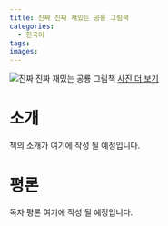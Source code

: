 ```yaml
---
title: 진짜 진짜 재밌는 공룡 그림책
categories:
  - 한국어
tags:
images:
---
```

![진짜 진짜 재밌는 공룡 그림책](https://scontent-hkg3-1.cdninstagram.com/vp/4c403151f4f696031a1d4fd82d0e818c/5BF9F05E/t51.2885-15/sh0.08/e35/s640x640/37853445_1046172302217328_7457590572061032448_n.jpg)
[사진 더 보기](https://www.instagram.com/explore/tags/%EC%A7%84%EC%A7%9C%EC%A7%84%EC%A7%9C%EC%9E%AC%EB%B0%8C%EB%8A%94%EA%B3%B5%EB%A3%A1%EA%B7%B8%EB%A6%BC%EC%B1%85/)
# 소개
책의 소개가 여기에 작성 될 예정입니다.

# 평론
독자 평론 여기에 작성 될 예정입니다.
